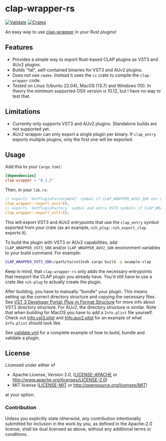 # clap-wrapper-rs

[![Validate](https://github.com/blepfx/clap-wrapper-rs/actions/workflows/validate.yml/badge.svg)](https://github.com/blepfx/clap-wrapper-rs/actions/workflows/validate.yml)
[![Crates](https://img.shields.io/crates/v/clap-wrapper)](https://crates.io/crates/clap-wrapper)

An easy way to use [clap-wrapper](https://github.com/free-audio/clap-wrapper) in your Rust plugins!

## Features
- Provides a simple way to export Rust-based CLAP plugins as VST3 and AUv2 plugins.
- Builds "fat", self-contained binaries for VST3 and AUv2 plugins.
- Does not use `cmake`. Instead it uses the `cc` crate to compile the `clap-wrapper` code.
- Tested on Linux (Ubuntu 22.04), MacOS (13.7) and Windows (10). In theory the minimum supported OSX version is 10.12, but I have no way to test that.

## Limitations
- Currently only supports VST3 and AUv2 plugins. Standalone builds are not supported yet.
- AUv2 wrapper can only export a single plugin per binary. If `clap_entry` exports multiple plugins,
  only the first one will be exported.

## Usage

Add this to your `Cargo.toml`:

```toml
[dependencies]
clap-wrapper = "0.1.2"
```
    
Then, in your `lib.rs`:
```rust
// exports `GetPluginFactoryAUV2` symbol if CLAP_WRAPPER_AUV2_SDK env variable is present
clap_wrapper::export_auv2!(); 
// exports `GetPluginFactory` symbol and extra VST3 symbols if CLAP_WRAPPER_VST3_SDK env variable is present
clap_wrapper::export_vst3!(); 
```

This will export VST3 and AUv2 entrypoints that use the `clap_entry` symbol exported from your crate (as an example, `nih_plug::nih_export_clap` exports it).

To build the plugin with VST3 or AUv2 capabilities, add `CLAP_WRAPPER_VST3_SDK` and/or `CLAP_WRAPPER_AUV2_SDK` environment variables to your build command. For example:

```bash
CLAP_WRAPPER_VST3_SDK=/path/to/vst3sdk cargo build -p example-clap
```

Keep in mind, that `clap-wrapper-rs` only adds the necessary entrypoints that reexport the CLAP plugin you already have. You'd still have to use a crate like `nih-plug` to actually create the plugin.


After building, you have to manually "bundle" your plugin. This means setting up the correct directory structure and copying the necessary files. See [VST 3 Developer Portal: Plug-in Format Structure](https://steinbergmedia.github.io/vst3_dev_portal/pages/Technical+Documentation/Locations+Format/Plugin+Format.html) for more info about VST3 directory structure. For AUv2, the directory structure is similar. 
Note that when building for MacOS you have to add a `Info.plist` file yourself.
Check out [Info.vst3.plist](examples/example-clack/Info.vst3.plist) and [Info.auv2.plist](examples/example-clack/Info.auv2.plist) for an example of what `Info.plist` should look like.


See [validate.yml](.github/workflows/validate.yml) for a complete example of how to build, bundle and validate a plugin.

## License

Licensed under either of

 * Apache License, Version 2.0, ([LICENSE-APACHE](LICENSE-APACHE) or http://www.apache.org/licenses/LICENSE-2.0)
 * MIT license ([LICENSE-MIT](LICENSE-MIT) or http://opensource.org/licenses/MIT)

at your option.

### Contribution

Unless you explicitly state otherwise, any contribution intentionally submitted
for inclusion in the work by you, as defined in the Apache-2.0 license, shall be dual licensed as above, without any
additional terms or conditions.